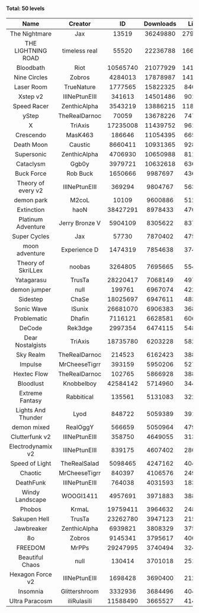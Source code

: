 #### Total: 50 levels

| Name | Creator | ID | Downloads | Likes |
|:---:|:---:|:---:|:---:|:---:|
| The Nightmare | Jax | 13519 | 36249880 | 2790350
| THE LIGHTNING ROAD | timeless real | 55520 | 22236788 | 1666008
| Bloodbath | Riot | 10565740 | 21077929 | 1410988
| Nine Circles | Zobros | 4284013 | 17878987 | 1416488
| Laser Room | TrueNature | 1777565 | 15822325 | 840433
| Xstep v2 | IIINePtunEIII | 341613 | 14501486 | 901141
| Speed Racer | ZenthicAlpha | 3543219 | 13886215 | 1187247
| yStep | TheRealDarnoc | 70059 | 13678226 | 747763
| X | TriAxis | 17235008 | 11439752 | 961366
| Crescendo | MasK463 | 186646 | 11054395 | 665658
| Death Moon  | Caustic | 8660411 | 10931365 | 928895
| Supersonic | ZenthicAlpha | 4706930 | 10650988 | 811897
| Cataclysm | Ggb0y | 3979721 | 10632618 | 636091
| Buck Force | Rob Buck | 1650666 | 9987697 | 436265
| Theory of every v2 | IIINePtunEIII | 369294 | 9804767 | 563786
| demon park | M2coL | 10109 | 9600886 | 512332
| Extinction | haoN | 38427291 | 8978433 | 470754
| Platinum Adventure | Jerry Bronze V | 5904109 | 8305622 | 837444
| Super Cycles | Jax | 57730 | 7870402 | 475186
| moon adventure | Experience D | 1474319 | 7854638 | 374949
| Theory of SkriLLex | noobas | 3264805 | 7695665 | 554948
| Yatagarasu  | TrusTa | 28220417 | 7068149 | 497629
| demon jumper | null | 199761 | 6967074 | 422557
| Sidestep | ChaSe | 18025697 | 6947611 | 483282
| Sonic Wave | lSunix | 26681070 | 6906383 | 368433
| Problematic | Dhafin | 7116121 | 6628581 | 606281
| DeCode | Rek3dge | 2997354 | 6474115 | 548596
| Dear Nostalgists | TriAxis | 18735780 | 6203228 | 582391
| Sky Realm | TheRealDarnoc | 214523 | 6162423 | 388507
| Impulse | MrCheeseTigrr | 393159 | 5950206 | 527018
| Hextec Flow | TheRealDarnoc | 102765 | 5866928 | 388466
| Bloodlust | Knobbelboy | 42584142 | 5714960 | 344036
| Extreme Fantasy | Rabbitical | 135561 | 5131083 | 322272
| Lights And Thunder | Lyod | 848722 | 5059389 | 391413
| demon mixed | RealOggY | 566659 | 5050964 | 479335
| Clutterfunk v2 | IIINePtunEIII | 358750 | 4649055 | 313919
| Electrodynamix v2 | IIINePtunEIII | 839175 | 4607402 | 280728
| Speed of Light | TheRealSalad | 5098465 | 4247162 | 404200
| Chaotic | MrCheeseTigrr | 840397 | 4106576 | 249271
| DeathFunk | IIINePtunEIII | 764038 | 4031593 | 183821
| Windy Landscape | WOOGI1411 | 4957691 | 3971883 | 388419
| Phobos | KrmaL | 19759411 | 3964632 | 248355
| Sakupen Hell | TrusTa | 23262780 | 3947123 | 215496
| Jawbreaker | ZenthicAlpha | 6939821 | 3808329 | 375222
| 8o | Zobros | 9145341 | 3795617 | 400287
| FREEDOM | MrPPs | 29247995 | 3740494 | 324070
| Beautiful Chaos | null | 130414 | 3701018 | 251753
| Hexagon Force v2 | IIINePtunEIII | 1698428 | 3690400 | 212356
| Insomnia | Glittershroom | 3332936 | 3684496 | 404371
| Ultra Paracosm | iIiRulasiIi | 11588490 | 3665527 | 414978
